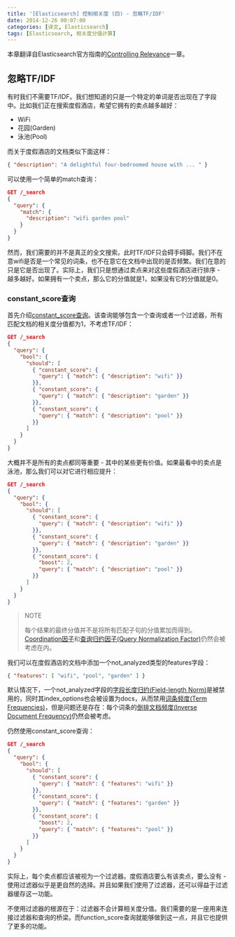 ```yaml
---
title: '[Elasticsearch] 控制相关度 (四) - 忽略TF/IDF'
date: 2014-12-26 00:07:00
categories: [译文, Elasticsearch]
tags: [Elasticsearch, 相关度分值计算]
---
```


本章翻译自Elasticsearch官方指南的[Controlling Relevance](http://www.elasticsearch.org/guide/en/elasticsearch/guide/current/controlling-relevance.html)一章。

## 忽略TF/IDF

有时我们不需要TF/IDF。我们想知道的只是一个特定的单词是否出现在了字段中。比如我们正在搜索度假酒店，希望它拥有的卖点越多越好：

- WiFi
- 花园(Garden)
- 泳池(Pool)

而关于度假酒店的文档类似下面这样：

```json
{ "description": "A delightful four-bedroomed house with ... " }
```

<!-- More -->

可以使用一个简单的match查询：

```json
GET /_search
{
  "query": {
    "match": {
      "description": "wifi garden pool"
    }
  }
}
```

然而，我们需要的并不是真正的全文搜索。此时TF/IDF只会碍手碍脚。我们不在意wifi是否是一个常见的词条，也不在意它在文档中出现的是否频繁。我们在意的只是它是否出现了。实际上，我们只是想通过卖点来对这些度假酒店进行排序 - 越多越好。如果拥有一个卖点，那么它的分值就是1，如果没有它的分值就是0。

### constant_score查询

首先介绍[constant_score查询](http://www.elasticsearch.org/guide/en/elasticsearch/reference/current/query-dsl-constant-score-query.html)。该查询能够包含一个查询或者一个过滤器，所有匹配文档的相关度分值都为1，不考虑TF/IDF：

```json
GET /_search
{
  "query": {
    "bool": {
      "should": [
        { "constant_score": {
          "query": { "match": { "description": "wifi" }}
        }},
        { "constant_score": {
          "query": { "match": { "description": "garden" }}
        }},
        { "constant_score": {
          "query": { "match": { "description": "pool" }}
        }}
      ]
    }
  }
}
```

大概并不是所有的卖点都同等重要 - 其中的某些更有价值。如果最看中的卖点是泳池，那么我们可以对它进行相应提升：

```json
GET /_search
{
  "query": {
    "bool": {
      "should": [
        { "constant_score": {
          "query": { "match": { "description": "wifi" }}
        }},
        { "constant_score": {
          "query": { "match": { "description": "garden" }}
        }},
        { "constant_score": {
          "boost": 2,
          "query": { "match": { "description": "pool" }}
        }}
      ]
    }
  }
}
```

> NOTE
> 
> 每个结果的最终分值并不是将所有匹配子句的分值累加而得到。[Coordination因子](http://www.elasticsearch.org/guide/en/elasticsearch/guide/current/practical-scoring-function.html#coord)和[查询归约因子(Query Normalization Factor)](http://www.elasticsearch.org/guide/en/elasticsearch/guide/current/practical-scoring-function.html#query-norm)仍然会被考虑在内。

我们可以在度假酒店的文档中添加一个not_analyzed类型的features字段：

```json
{ "features": [ "wifi", "pool", "garden" ] }
```

默认情况下，一个not_analyzed字段的[字段长度归约(Field-length Norm)](http://www.elasticsearch.org/guide/en/elasticsearch/guide/current/scoring-theory.html#field-norm)是被禁用的，同时其index_options也会被设置为docs，从而禁用[词条频度(Term Frequencies)](http://www.elasticsearch.org/guide/en/elasticsearch/guide/current/scoring-theory.html#tf)，但是问题还是存在：每个词条的[倒排文档频度(Inverse Document Frequency)](http://www.elasticsearch.org/guide/en/elasticsearch/guide/current/scoring-theory.html#idf)仍然会被考虑。

仍然使用constant_score查询：

```json
GET /_search
{
  "query": {
    "bool": {
      "should": [
        { "constant_score": {
          "query": { "match": { "features": "wifi" }}
        }},
        { "constant_score": {
          "query": { "match": { "features": "garden" }}
        }},
        { "constant_score": {
          "boost": 2,
          "query": { "match": { "features": "pool" }}
        }}
      ]
    }
  }
}
```

实际上，每个卖点都应该被视为一个过滤器。度假酒店要么有该卖点，要么没有 - 使用过滤器似乎是更自然的选择。并且如果我们使用了过滤器，还可以得益于过滤器缓存这一功能。

不使用过滤器的根源在于：过滤器不会计算相关度分值。我们需要的是一座用来连接过滤器和查询的桥梁。而function_score查询就能够做到这一点，并且它也提供了更多的功能。

